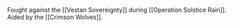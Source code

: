 Fought against the [[Vestan Sovereignty]] during [[Operation Solstice Rain]]. Aided by the [[Crimson Wolves]].